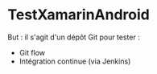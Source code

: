 # TestXamarinAndroid

But : il s'agit d'un dépôt Git pour tester :
- Git flow
- Intégration continue (via Jenkins)
